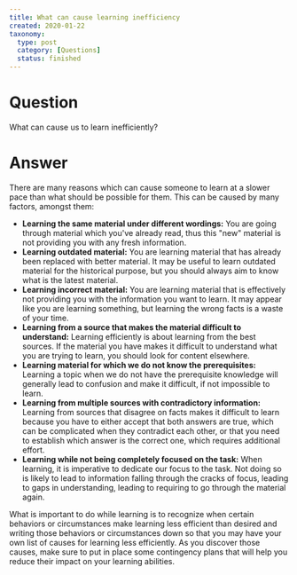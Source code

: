 ```yaml
---
title: What can cause learning inefficiency
created: 2020-01-22
taxonomy:
  type: post
  category: [Questions]
  status: finished
---
```


# Question
What can cause us to learn inefficiently?

# Answer
There are many reasons which can cause someone to learn at a slower pace than what should be possible for them. This can be caused by many factors, amongst them:

* **Learning the same material under different wordings:** You are going through material which you've already read, thus this "new" material is not providing you with any fresh information.
* **Learning outdated material:** You are learning material that has already been replaced with better material. It may be useful to learn outdated material for the historical purpose, but you should always aim to know what is the latest material.
* **Learning incorrect material:** You are learning material that is effectively not providing you with the information you want to learn. It may appear like you are learning something, but learning the wrong facts is a waste of your time.
* **Learning from a source that makes the material difficult to understand:** Learning efficiently is about learning from the best sources. If the material you have makes it difficult to understand what you are trying to learn, you should look for content elsewhere.
* **Learning material for which we do not know the prerequisites:** Learning a topic when we do not have the prerequisite knowledge will generally lead to confusion and make it difficult, if not impossible to learn.
* **Learning from multiple sources with contradictory information:** Learning from sources that disagree on facts makes it difficult to learn because you have to either accept that both answers are true, which can be complicated when they contradict each other, or that you need to establish which answer is the correct one, which requires additional effort.
* **Learning while not being completely focused on the task:** When learning, it is imperative to dedicate our focus to the task. Not doing so is likely to lead to information falling through the cracks of focus, leading to gaps in understanding, leading to requiring to go through the material again.

What is important to do while learning is to recognize when certain behaviors or circumstances make learning less efficient than desired and writing those behaviors or circumstances down so that you may have your own list of causes for learning less efficiently. As you discover those causes, make sure to put in place some contingency plans that will help you reduce their impact on your learning abilities.
